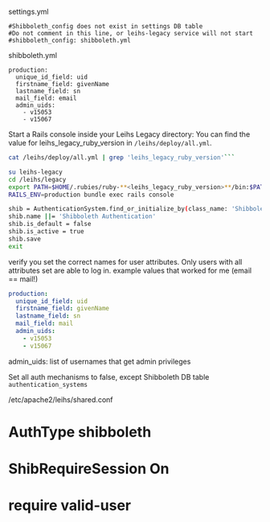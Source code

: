 settings.yml
```
#Shibboleth_config does not exist in settings DB table
#Do not comment in this line, or leihs-legacy service will not start
#shibboleth_config: shibboleth.yml
```


shibboleth.yml
```
production:
  unique_id_field: uid
  firstname_field: givenName
  lastname_field: sn
  mail_field: email
  admin_uids:
    - v15053
    - v15067
```

Start a Rails console inside your Leihs Legacy directory:
You can find the value for leihs_legacy_ruby_version in ```/leihs/deploy/all.yml```.
```bash
cat /leihs/deploy/all.yml | grep 'leihs_legacy_ruby_version'```
```
```bash
su leihs-legacy
cd /leihs/legacy
export PATH=$HOME/.rubies/ruby-**<leihs_legacy_ruby_version>**/bin:$PATH
RAILS_ENV=production bundle exec rails console
```

```bash
shib = AuthenticationSystem.find_or_initialize_by(class_name: 'ShibbolethAuthentication')
shib.name ||= 'Shibboleth Authentication'
shib.is_default = false
shib.is_active = true
shib.save
exit
```

verify you set the correct names for user attributes. Only users with all attributes set are able to log in.
example values that worked for me (email == mail!)
```yaml
production:
  unique_id_field: uid
  firstname_field: givenName
  lastname_field: sn
  mail_field: mail
  admin_uids:
    - v15053
    - v15067
 ```
    
 admin_uids: list of usernames that get admin privileges

Set all auth mechanisms to false, except Shibboleth
DB table ```authentication_systems```

/etc/apache2/leihs/shared.conf
# <Location />
#    AuthType shibboleth
#    ShibRequireSession On
#    require valid-user
#  </Location>

